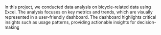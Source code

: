 In this project, we conducted data analysis on bicycle-related data using Excel. The analysis focuses on key metrics and trends, which are visually represented in a user-friendly dashboard. The dashboard highlights critical insights such as usage patterns, providing actionable insights for decision-making
